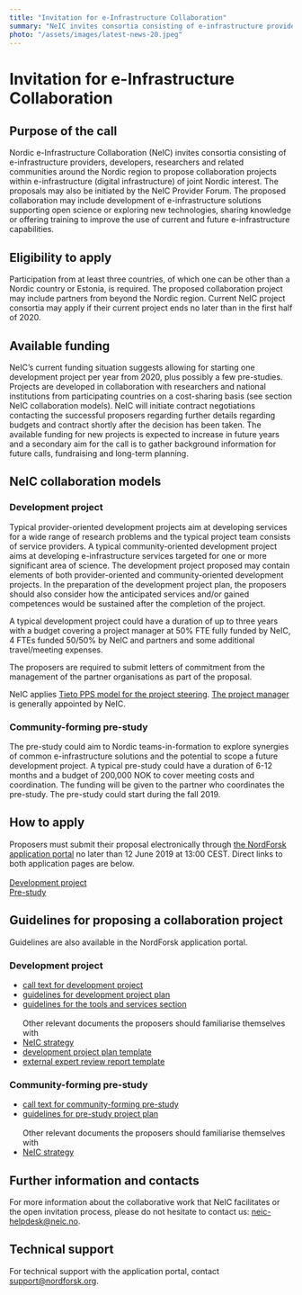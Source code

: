 ```yaml
---
title: "Invitation for e-Infrastructure Collaboration"
summary: "NeIC invites consortia consisting of e-infrastructure providers, developers, researchers and related communities around the Nordic region to propose collaboration projects within e-infrastructure (digital infrastructure) of joint Nordic interest."
photo: "/assets/images/latest-news-20.jpeg"
---
```


Invitation for e-Infrastructure Collaboration 
===============================

## Purpose of the call
Nordic e-Infrastructure Collaboration (NeIC) invites consortia consisting of e-infrastructure providers, developers, researchers and related communities around the Nordic region to propose collaboration projects within e-infrastructure (digital infrastructure) of joint Nordic interest. The proposals may also be initiated by the NeIC Provider Forum. The proposed collaboration may include development of e-infrastructure solutions supporting open science or exploring new technologies, sharing knowledge or offering training to improve the use of current and future e-infrastructure capabilities.
<br>
## Eligibility to apply
Participation from at least three countries, of which one can be other than a Nordic country or Estonia, is required. The proposed collaboration project may include partners from beyond the Nordic region. Current NeIC project consortia may apply if their current project ends no later than in the first half of 2020.
<br>
## Available funding
NeIC’s current funding situation suggests allowing for starting one development project per year from 2020, plus possibly a few pre-studies. Projects are developed in collaboration with researchers and national institutions from participating countries on a cost-sharing basis (see section NeIC collaboration models). NeIC will initiate contract negotiations contacting the successful proposers regarding further details regarding budgets and contract shortly after the decision has been taken.
The available funding for new projects is expected to increase in future years and a secondary aim for the call is to gather background information for future calls, fundraising and long-term planning.
<br>
## NeIC collaboration models

### Development project
Typical provider-oriented development projects aim at developing services for a wide range of research problems and the typical project team consists of service providers. A typical community-oriented development project aims at developing e-infrastructure services targeted for one or more significant area of science. The development project proposed may contain elements of both provider-oriented and community-oriented development projects. In the preparation of the development project plan, the proposers should also consider how the anticipated services and/or gained competences would be sustained after the completion of the project.

A typical development project could have a duration of up to three years with a budget covering a project manager at 50% FTE fully funded by NeIC, 4 FTEs funded 50/50% by NeIC and partners and some additional travel/meeting expenses.

The proposers are required to submit letters of commitment from the management of the partner organisations as part of the proposal.

NeIC applies [Tieto PPS model for the project steering](https://wiki.neic.no/wiki/Project_process). [The project manager](https://wiki.neic.no/wiki/Project_organization#Project_manager) is generally appointed by NeIC. 

### Community-forming pre-study
The pre-study could aim to Nordic teams-in-formation to explore synergies of common e-infrastructure solutions and the potential to scope a future development project.
A typical pre-study could have a duration of 6-12 months and a budget of 200,000 NOK to cover meeting costs and coordination. The funding will be given to the partner who coordinates the pre-study. The pre-study could start during the fall 2019.
<br>
## How to apply
Proposers must submit their proposal electronically through [the NordForsk application portal](https://funding.nordforsk.org/portal/#/home) no later than 12 June 2019 at 13:00 CEST. Direct links to both application pages are below. <br>
<br>
[Development project](https://funding.nordforsk.org/portal/#call/1566)<br>
[Pre-study](https://funding.nordforsk.org/portal/#call/1567)
<br>
## Guidelines for proposing a collaboration project
Guidelines are also available in the NordForsk application portal.
### Development project
* [call text for development project](https://wiki.neic.no/w/ext/img_auth.php/e/e8/Dev_project_call_text_final.pdf) <br>
* [guidelines for development project plan](https://wiki.neic.no/w/ext/img_auth.php/0/0b/Dev_project_plan_guidelines.pdf) <br>
* [guidelines for the tools and services section](https://wiki.neic.no/w/ext/img_auth.php/1/1f/Dev_project_tools_services_guidelines.pdf) <br>
<br> Other relevant documents the proposers should familiarise themselves with <br>
* [NeIC strategy](https://wiki.neic.no/wiki/NeIC_Strategy_2016-2020) <br>
* [development project plan template](https://wiki.neic.no/w/ext/img_auth.php/9/9c/Dev_project_plan_template.pdf) <br>
* [external expert review report template](https://wiki.neic.no/w/ext/img_auth.php/a/a6/Dev_project_review_report_template_final.pdf)
### Community-forming pre-study
* [call text for community-forming pre-study](https://wiki.neic.no/w/ext/img_auth.php/f/f6/Pre-study_call_text_final.pdf) <br>
* [guidelines for pre-study project plan](https://wiki.neic.no/w/ext/img_auth.php/c/cc/Pre-study_plan_guidelines.pdf)<br>
<br>Other relevant documents the proposers should familiarise themselves with <br>
* [NeIC strategy](https://wiki.neic.no/wiki/NeIC_Strategy_2016-2020)

## Further information and contacts
For more information about the collaborative work that NeIC facilitates or the open invitation process, please do not hesitate to contact us: [neic-helpdesk@neic.no](neic-helpdesk@neic.no).
<br>
## Technical support
For technical support with the application portal, contact [support@nordforsk.org](support@nordforsk.org).
